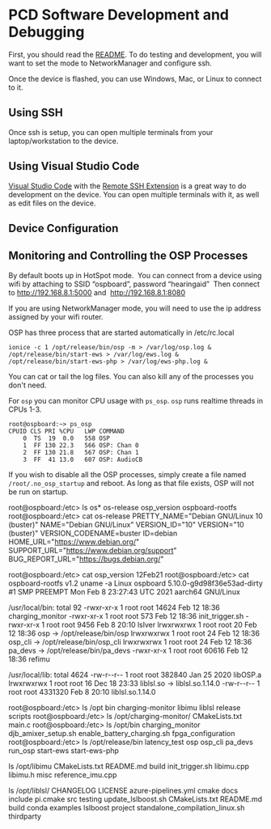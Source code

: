 # PCD Software Development and Debugging

First, you should read the [README](README.md).  To do testing and development, you
will want to set the mode to NetworkManager and configure ssh.

Once the device is flashed, you can use Windows, Mac, or Linux to connect to it.

## Using SSH

Once ssh is setup, you can open multiple terminals from your
laptop/workstation to the device.

## Using Visual Studio Code

[Visual Studio Code](https://code.visualstudio.com/) with the [Remote SSH Extension](https://marketplace.visualstudio.com/items?itemName=ms-vscode-remote.remote-ssh) is a great way to do development on the device.  You can open multiple terminals with it, as well as edit files on the device.

## Device Configuration


## Monitoring and Controlling the OSP Processes

By default boots up in HotSpot mode.  You can connect from a device using wifi by attaching to SSID “ospboard”, password “hearingaid”  Then connect to http://192.168.8.1:5000 and  http://192.168.8.1:8080

If you are using NetworkManager mode, you will need to use the ip address
assigned by your wifi router.

OSP has three process that are started automatically in /etc/rc.local
```
ionice -c 1 /opt/release/bin/osp -m > /var/log/osp.log &
/opt/release/bin/start-ews > /var/log/ews.log &
/opt/release/bin/start-ews-php > /var/log/ews-php.log &
```

You can cat or tail the log files.  You can also kill any of the processes you don't need.

For `osp` you can monitor CPU usage with `ps_osp`.  `osp` runs realtime threads
in CPUs 1-3.  
```
root@ospboard:~> ps_osp
CPUID CLS PRI %CPU   LWP COMMAND
    0  TS  19  0.0   558 OSP
    1  FF 130 22.3   566 OSP: Chan 0
    2  FF 130 21.8   567 OSP: Chan 1
    3  FF  41 13.0   607 OSP: AudioCB
```

If you wish to disable all the OSP processes, simply create a
file named `/root/.no_osp_startup` and reboot.  As long as that file exists,
OSP will not be run on startup.


root@ospboard:/etc> ls os*
os-release  osp_version  ospboard-rootfs
root@ospboard:/etc> cat os-release
PRETTY_NAME="Debian GNU/Linux 10 (buster)"
NAME="Debian GNU/Linux"
VERSION_ID="10"
VERSION="10 (buster)"
VERSION_CODENAME=buster
ID=debian
HOME_URL="https://www.debian.org/"
SUPPORT_URL="https://www.debian.org/support"
BUG_REPORT_URL="https://bugs.debian.org/"

root@ospboard:/etc> cat osp_version 
12Feb21
root@ospboard:/etc> cat ospboard-rootfs 
v1.2
uname -a
Linux ospboard 5.10.0-g9d98f36e53ad-dirty #1 SMP PREEMPT Mon Feb 8 23:27:43 UTC 2021 aarch64 GNU/Linux

/usr/local/bin:
total 92
-rwxr-xr-x 1 root root 14624 Feb 12 18:36 charging_monitor
-rwxr-xr-x 1 root root   573 Feb 12 18:36 init_trigger.sh
-rwxr-xr-x 1 root root  9456 Feb  8 20:10 lslver
lrwxrwxrwx 1 root root    20 Feb 12 18:36 osp -> /opt/release/bin/osp
lrwxrwxrwx 1 root root    24 Feb 12 18:36 osp_cli -> /opt/release/bin/osp_cli
lrwxrwxrwx 1 root root    24 Feb 12 18:36 pa_devs -> /opt/release/bin/pa_devs
-rwxr-xr-x 1 root root 60616 Feb 12 18:36 refimu

/usr/local/lib:
total 4624
-rw-r--r-- 1 root root  382840 Jan 25  2020 libOSP.a
lrwxrwxrwx 1 root root      16 Dec 18 23:33 liblsl.so -> liblsl.so.1.14.0
-rw-r--r-- 1 root root 4331320 Feb  8 20:10 liblsl.so.1.14.0

root@ospboard:/etc> ls /opt
bin  charging-monitor  libimu  liblsl  release	scripts
root@ospboard:/etc> ls /opt/charging-monitor/
CMakeLists.txt	main.c
root@ospboard:/etc> ls /opt/bin
charging_monitor  djb_amixer_setup.sh  enable_battery_charging.sh  fpga_configuration
root@ospboard:/etc> ls /opt/release/bin
latency_test  osp  osp_cli  pa_devs  run_osp  start-ews  start-ews-php


ls /opt/libimu
CMakeLists.txt	README.md  build  init_trigger.sh  libimu.cpp  libimu.h  misc  reference_imu.cpp

ls /opt/liblsl/
CHANGELOG	LICENSE    azure-pipelines.yml	cmake  docs	 include   pi.cmake  src			      testing	  update_lslboost.sh
CMakeLists.txt	README.md  build		conda  examples  lslboost  project   standalone_compilation_linux.sh  thirdparty




